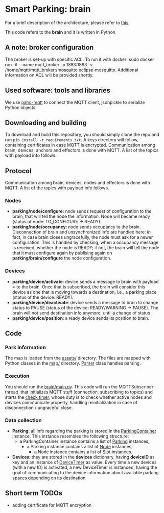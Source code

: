 # Smart Parking: brain
For a brief description of the architecture, please refer to [this](https://github.com/filipkrasniqi/smartparking-node/blob/master/README.md#brief-summary-of-the-architecture).

This code refers to the **brain** and it is written in Python.

## A note: broker configuration
The broker is set-up with specific ACL. To run it with docker: sudo docker run -it --name mqtt_broker -p 1883:1883 -v /home/mqtt/mqtt_broker:/mosquitto eclipse-mosquitto. Additional information on ACL will be provided shortly.

## Used software: tools and libraries
We use [paho-mqtt](https://pypi.org/project/paho-mqtt/) to connect the MQTT client, jsonpickle to serialize Python objects.

## Downloading and building
To download and build this repository, you should simply clone the repo and run ```pip install -r requirements.txt```. A keys directory will follow, containing certificates in case MQTT is encrypted. Communication among brain, devices, anchors and effectors is done with MQTT. A list of the topics with payload info follows.

## Protocol
Communication among brain, devices, nodes and effectors is done with MQTT. A list of the topics with payload info follows.

### Nodes
- **parking/node/configure**: node sends request of configuration to the brain, that will tell the node the information. Node will became ready (status of node: TO_CONFIGURE -> READY).
- **parking/node/occupancy**: node sends occupancy to the brain. Disconnection of brain and unsynchronized info are handled here: in fact, in case brain closes ungracefully, the node must ask for a newer configuration. This is handled by checking, when a occupancy message is received, whether the node is READY; if not, the brain will tell the node that it must configure again by publising again on **parking/brain/configure** the node configuration.

### Devices
- **parking/device/activate**: device sends a message to brain with payload = <ID> to the brain. Once that is subscribed, the brain will consider this device as one that is moving towards a destination, i.e., a parking place (status of the device: READY).
- **parking/device/deactivate**: device sends a message to brain to change status to PAUSE (status of the device: READY/WARNING -> PAUSE). The brain will not send destination info anymore, until a change of status
- **parking/device/position**: a ready device sends its position to brain.

## Code

### Park information
The map is loaded from the [assets/](https://github.com/filipkrasniqi/smartparking-brain/tree/master/assets) directory. The files are mapped with Python classes in the [map/](https://github.com/filipkrasniqi/smartparking-brain/tree/master/map/elements) directory. [Parser](https://github.com/filipkrasniqi/smartparking-brain/blob/master/utils/parser.py) class handles parsing.

### Execution
You should run the [brain/main.py](https://github.com/filipkrasniqi/smartparking-brain/blob/master/brain/brain.py). This code will run the MQTTSubscriber thread, that initializes MQTT stuff (connection, subscribing to topics) and starts the [check timer](https://github.com/filipkrasniqi/smartparking-brain/blob/af36fcf85e2e79d3151cb746b36253d6a18960a8/mqtt/timer/check_timer.py#L7), whose duty is to check whether active nodes and devices communicate properly, handling reinitialization in case of disconnection / ungraceful close.

### Data collection
- **Parking**: all info regarding the parking is stored in the [ParkingContainer](https://github.com/filipkrasniqi/smartparking-brain/blob/af36fcf85e2e79d3151cb746b36253d6a18960a8/map/elements/parking_container.py#L11) instance. This instance resembles the following structure:
  - a ParkingContainer instance contains a list of [Parking](https://github.com/filipkrasniqi/smartparking-brain/blob/d3c1b25b9484c5f5d3c5310c404f913a714cb7da/map/elements/parking.py#L8) instances;
    - a Parking instance contains a list of [Node](https://github.com/filipkrasniqi/smartparking-brain/blob/d3c1b25b9484c5f5d3c5310c404f913a714cb7da/map/elements/node.py#L11) instances;
      - a Node instance contains a list of [Slot](https://github.com/filipkrasniqi/smartparking-brain/blob/d3c1b25b9484c5f5d3c5310c404f913a714cb7da/map/elements/node.py#L50) instances.
- **Devices**: they are stored in the **devices** dictionary, having **deviceID** as key and an instance of [DeviceTimer](https://github.com/filipkrasniqi/smartparking-brain/blob/af36fcf85e2e79d3151cb746b36253d6a18960a8/mqtt/timer/device_timer.py#L16) as value. Every time a new devices (with a new ID) is activated, a new DeviceTimer is instanced, having the goal of communicating to the device information about available parking spaces depending on its destination.

## Short term TODOs
- adding certificate for MQTT encryption
